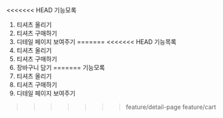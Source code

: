 <<<<<<< HEAD
기능모록
1. 티셔츠 올리기
2. 티셔츠 구매하기
3. 디테일 페이지 보여주기
=======
<<<<<<< HEAD
기능목록
1. 티셔츠 올리기
2. 티셔츠 구매하기
3. 장바구니 담기
=======
기능모록
1. 티셔츠 올리기
2. 티셔츠 구매하기
3. 디테일 페이지 보여주기
>>>>>>> feature/detail-page
>>>>>>> feature/cart
